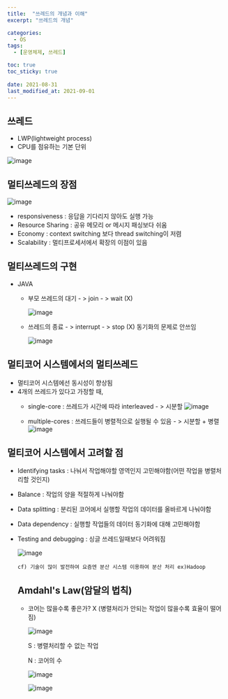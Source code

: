 ```yaml
---
title:  "쓰레드의 개념과 이해"
excerpt: "쓰레드의 개념"

categories:
  - OS
tags:
  - [운영체제, 쓰레드]

toc: true
toc_sticky: true
 
date: 2021-08-31
last_modified_at: 2021-09-01
---
```

## 쓰레드
* LWP(lightweight process)
* CPU를 점유하는 기본 단위

![image](https://user-images.githubusercontent.com/70308853/131498330-06826488-f4e8-4b35-86aa-8f4c2b8d2eab.png)

## 멀티쓰레드의 장점
![image](https://user-images.githubusercontent.com/70308853/131498717-d3672d86-809c-47be-9dff-52f61ca2d514.png)

* responsiveness : 응답을 기다리지 않아도 실행 가능
* Resource Sharing : 공유 메모리 or 메시지 패싱보다 쉬움
* Economy : context switching 보다 thread switching이 저렴
* Scalability : 멀티프로세서에서 확장의 이점이 있음

## 멀티쓰레드의 구현
* JAVA
  * 부모 쓰레드의 대기 - > join - > wait (X)

    ![image](https://user-images.githubusercontent.com/70308853/131666142-fc7a4474-3638-4e7e-bf30-2c1f7e971868.png)

  * 쓰레드의 종료 - > interrupt - > stop (X) 동기화의 문제로 안쓰임

    ![image](https://user-images.githubusercontent.com/70308853/131666312-e9a2c033-4102-4f40-9f49-417d0f316a18.png)

## 멀티코어 시스템에서의 멀티쓰레드
* 멀티코어 시스템에선 동시성이 향상됨
* 4개의 쓰레드가 있다고 가정할 때,
  * single-core : 쓰레드가 시간에 따라 interleaved - > 시분할
  ![image](https://user-images.githubusercontent.com/70308853/131667358-feebd736-7e23-4cf1-bac3-d879ca8d6f86.png)

  * multiple-cores : 쓰레드들이 병렬적으로 실행될 수 있음 - > 시분할 + 병렬
  ![image](https://user-images.githubusercontent.com/70308853/131667537-db7f8cc1-6d5a-4bbb-97d6-8e2fd4e855c8.png)

## 멀티코어 시스템에서 고려할 점
* Identifying tasks : 나눠서 작업해야할 영역인지 고민해야함(어떤 작업을 병렬처리할 것인지)
* Balance : 작업의 양을 적절하게 나눠야함
* Data splitting : 분리된 코어에서 실행할 작업의 데이터를 올바르게 나눠야함
* Data dependency : 실행할 작업들의 데이터 동기화에 대해 고민해야함
* Testing and debugging : 싱글 쓰레드일때보다 어려워짐

  ![image](https://user-images.githubusercontent.com/70308853/131669086-ec7a51cc-eba2-4290-a7da-f15125c196cb.png)

      cf) 기술이 많이 발전하여 요즘엔 분산 시스템 이용하여 분산 처리 ex)Hadoop

  ## Amdahl's Law(암달의 법칙)
  * 코어는 많을수록 좋은가? X (병렬처리가 안되는 작업이 많을수록 효율이 떨어짐)

    ![image](https://user-images.githubusercontent.com/70308853/131669742-a7fe4653-7607-4cff-a6a6-7d22bf059d9b.png)

    S : 병렬처리할 수 없는 작업


    N : 코어의 수

    ![image](https://user-images.githubusercontent.com/70308853/131669872-4acad183-8bc1-40e0-bc23-2fb204680e40.png)

    ![image](https://user-images.githubusercontent.com/70308853/131669924-4a59a426-08f3-47ac-a24d-e4e2e52ae9aa.png)





